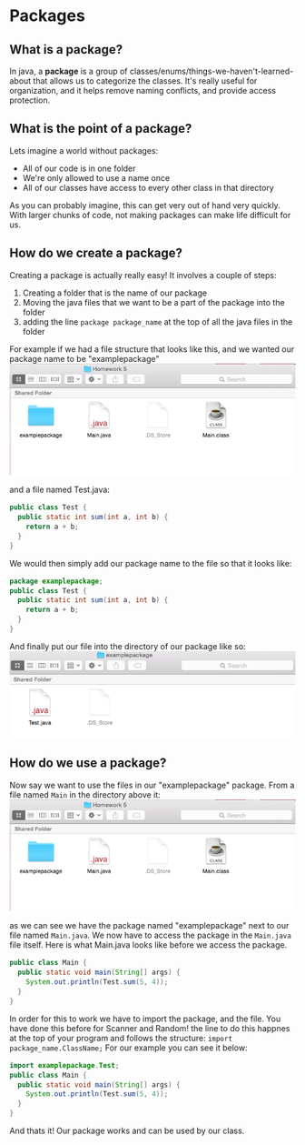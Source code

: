 # Packages

## What is a package?
In java, a **package** is a group of classes/enums/things-we-haven't-learned-about that allows us to categorize the classes. It's really useful for organization, and it helps remove naming conflicts, and provide access protection.

## What is the point of a package?
Lets imagine a world without packages:
* All of our code is in one folder
* We're only allowed to use a name once
* All of our classes have access to every other class in that directory

As you can probably imagine, this can get very out of hand very quickly. With larger chunks of code, not making packages can make life difficult for us.

## How do we create a package?
Creating a package is actually really easy! It involves a couple of steps:
1. Creating a folder that is the name of our package
2. Moving the java files that we want to be a part of the package into the folder
3. adding the line `package package_name` at the top of all the java files in the folder

For example if we had a file structure that looks like this, and we wanted our package name to be "examplepackage"
![example file structure](file_structure.png)

and a file named Test.java:
```java 
public class Test {
  public static int sum(int a, int b) {
    return a + b;
  }
}
```

We would then simply add our package name to the file so that it looks like:
```java
package examplepackage;
public class Test {
  public static int sum(int a, int b) {
    return a + b;
  }
}
```

And finally put our file into the directory of our package like so:
![example package](package.png)

## How do we use a package?
Now say we want to use the files in our "examplepackage" package. From a file named `Main` in the directory above it:
![example file structure](file_structure.png)

as we can see we have the package named "examplepackage" next to our file named `Main.java`. We now have to access the package in the `Main.java` file itself. Here is what Main.java looks like before we access the package.
```java
public class Main {
  public static void main(String[] args) {
    System.out.println(Test.sum(5, 4));
  }
}
```
In order for this to work we have to import the package, and the file. You have done this before for Scanner and Random! the line to do this happnes at the top of your program and follows the structure: `import package_name.ClassName;` For our example you can see it below:
```java
import examplepackage.Test;
public class Main {
  public static void main(String[] args) {
    System.out.println(Test.sum(5, 4));
  }
}
```

And thats it! Our package works and can be used by our class. 
